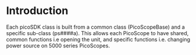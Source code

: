 # Introduction

Each picoSDK class is built from a common class (PicoScopeBase) and a specific sub-class (ps####a).
This allows each PicoScope to have shared, common functions i.e opening the unit, and specific functions i.e. changing power source on 5000 series PicoScopes.

